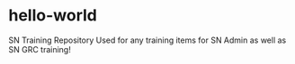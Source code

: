 # hello-world
SN Training Repository
Used for any training items for SN Admin as well as SN GRC training!
